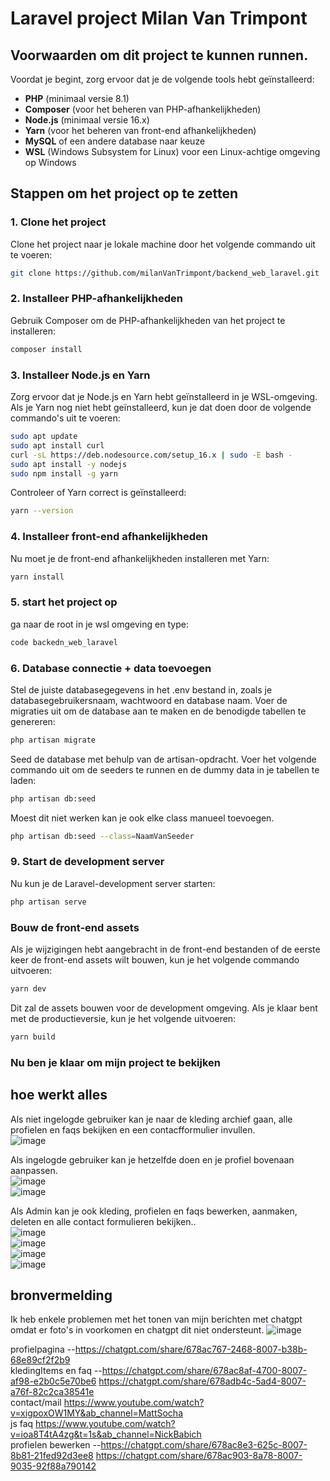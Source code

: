 # Laravel project Milan Van Trimpont

## Voorwaarden om dit project te kunnen runnen.

Voordat je begint, zorg ervoor dat je de volgende tools hebt geïnstalleerd:

- **PHP** (minimaal versie 8.1)
- **Composer** (voor het beheren van PHP-afhankelijkheden)
- **Node.js** (minimaal versie 16.x)
- **Yarn** (voor het beheren van front-end afhankelijkheden)
- **MySQL** of een andere database naar keuze
- **WSL** (Windows Subsystem for Linux) voor een Linux-achtige omgeving op Windows

## Stappen om het project op te zetten

### 1. Clone het project

Clone het project naar je lokale machine door het volgende commando uit te voeren:

```bash
git clone https://github.com/milanVanTrimpont/backend_web_laravel.git
```

### 2. Installeer PHP-afhankelijkheden

Gebruik Composer om de PHP-afhankelijkheden van het project te installeren:

```bash
composer install
```

### 3. Installeer Node.js en Yarn

Zorg ervoor dat je Node.js en Yarn hebt geïnstalleerd in je WSL-omgeving. Als je Yarn nog niet hebt geïnstalleerd, kun je dat doen door de volgende commando's uit te voeren:

```bash
sudo apt update
sudo apt install curl
curl -sL https://deb.nodesource.com/setup_16.x | sudo -E bash -
sudo apt install -y nodejs
sudo npm install -g yarn
```
Controleer of Yarn correct is geïnstalleerd:
```bash
yarn --version
```
### 4. Installeer front-end afhankelijkheden
Nu moet je de front-end afhankelijkheden installeren met Yarn:
```bash
yarn install
```
### 5. start het project op
ga naar de root in je wsl omgeving en type:
```bash
code backedn_web_laravel
```
### 6. Database connectie + data toevoegen
Stel de juiste databasegegevens in het .env bestand in, zoals je databasegebruikersnaam, wachtwoord en database naam. 
Voer de migraties uit om de database aan te maken en de benodigde tabellen te genereren:
```bash
php artisan migrate
```
Seed de database met behulp van de artisan-opdracht. Voer het volgende commando uit om de seeders te runnen en de dummy data in je tabellen te laden:
```bash
php artisan db:seed
```
Moest dit niet werken kan je ook elke class manueel toevoegen.
```bash
php artisan db:seed --class=NaamVanSeeder
```

### 9. Start de development server
Nu kun je de Laravel-development server starten:
```bash
php artisan serve
```

### Bouw de front-end assets
Als je wijzigingen hebt aangebracht in de front-end bestanden of de eerste keer de front-end assets wilt bouwen, kun je het volgende commando uitvoeren:
```bash
yarn dev
```
Dit zal de assets bouwen voor de development omgeving. Als je klaar bent met de productieversie, kun je het volgende uitvoeren:
```bash
yarn build
```
### Nu ben je klaar om mijn project te bekijken

## hoe werkt alles
Als niet ingelogde gebruiker kan je naar de kleding archief gaan, alle profielen en faqs bekijken en een contacfformulier invullen. <br>
![image](https://github.com/user-attachments/assets/e76229a6-54f7-4894-9f88-4e0c1cdce471) <br>

Als ingelogde gebruiker kan je hetzelfde doen en je profiel bovenaan aanpassen. <br>
![image](https://github.com/user-attachments/assets/366f42d6-8db8-4465-8082-c5c7448ab312) <br>
![image](https://github.com/user-attachments/assets/13c16c89-bc66-448a-a1b3-4d1cb4f7c2e8) <br>

Als Admin kan je ook kleding, profielen en faqs bewerken, aanmaken, deleten en alle contact formulieren bekijken.. <br>
![image](https://github.com/user-attachments/assets/d2bdd44e-71e5-40e8-b512-021f301afd7a)<br>
![image](https://github.com/user-attachments/assets/cfdd6de4-3e26-4224-851a-fe7a646ea126)<br>
![image](https://github.com/user-attachments/assets/109cab2d-66cb-4903-beb4-2714bf42edc3)<br>
![image](https://github.com/user-attachments/assets/07c4c4c7-2546-4dd6-a623-edf5f04ce7af)<br>


## bronvermelding
Ik heb enkele problemen met het tonen van mijn berichten met chatgpt omdat er foto's in voorkomen en chatgpt dit niet ondersteunt.
![image](https://github.com/user-attachments/assets/25a25b12-7ac3-423a-8ac8-4ee68e07055c)

profielpagina --https://chatgpt.com/share/678ac767-2468-8007-b38b-68e89cf2f2b9 <br>
kledingItems en faq --https://chatgpt.com/share/678ac8af-4700-8007-af98-e2b0c5e70be6 https://chatgpt.com/share/678adb4c-5ad4-8007-a76f-82c2ca38541e<br>
contact/mail https://www.youtube.com/watch?v=xigpoxOW1MY&ab_channel=MattSocha <br>
js faq https://www.youtube.com/watch?v=ioa8T4tA4zg&t=1s&ab_channel=NickBabich <br>
profielen bewerken --https://chatgpt.com/share/678ac8e3-625c-8007-8b81-21fed92d3ee8 https://chatgpt.com/share/678ac903-8a78-8007-9035-92f88a790142 <br>
